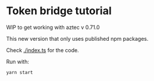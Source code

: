# Token bridge tutorial

WIP to get working with aztec v 0.71.0

This new version that only uses published npm packages.

Check [./index.ts](./index.ts) for the code.

Run with:

```bash
yarn start
```
